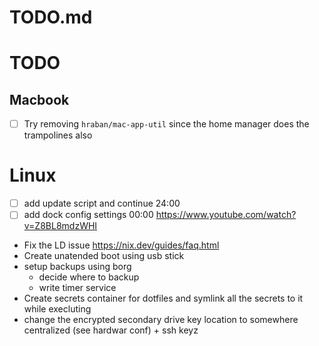# TODO.md
# TODO

## Macbook

- [ ] Try removing `hraban/mac-app-util` since the home manager does the trampolines also

# Linux

- [ ] add update script and continue 24:00
- [ ] add dock config settings 00:00
    https://www.youtube.com/watch?v=Z8BL8mdzWHI

- Fix the LD issue https://nix.dev/guides/faq.html
- Create unatended boot using usb stick
- setup backups using borg
    - decide where to backup
    - write timer service
- Create secrets container for dotfiles and symlink all the secrets to it while execluting
- change the encrypted secondary drive key location to somewhere centralized (see hardwar conf) + ssh keyz
